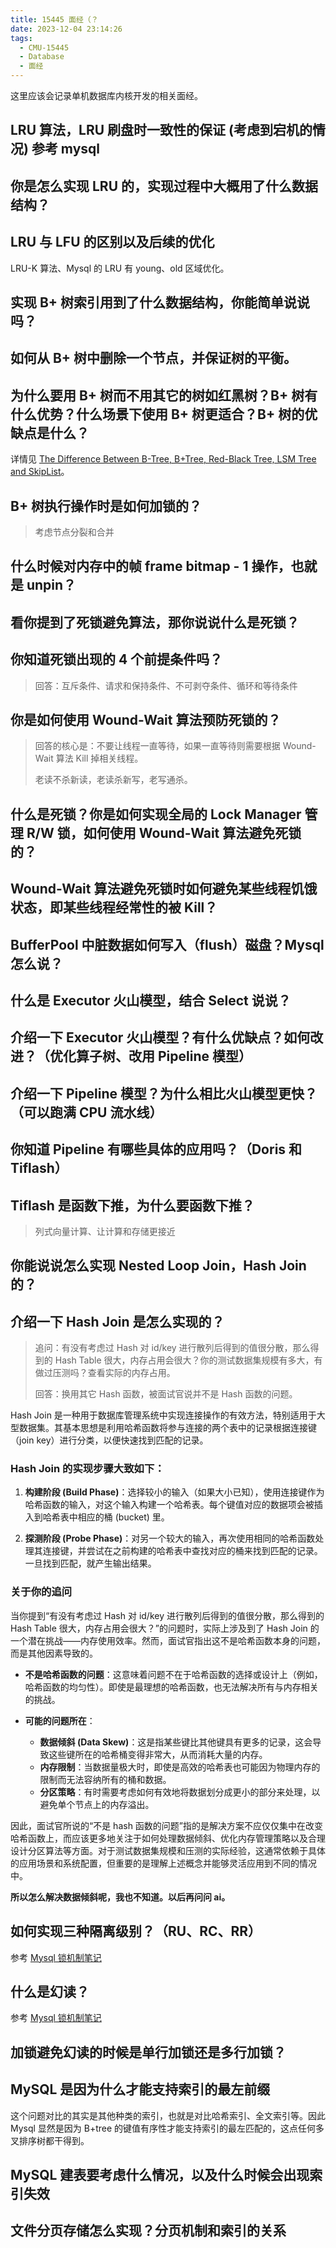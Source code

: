 ```yaml
---
title: 15445 面经（？
date: 2023-12-04 23:14:26
tags:
  - CMU-15445
  - Database
  - 面经
---
```

这里应该会记录单机数据库内核开发的相关面经。

## LRU 算法，LRU 刷盘时一致性的保证 (考虑到宕机的情况) 参考 mysql

## 你是怎么实现 LRU 的，实现过程中大概用了什么数据结构？

## LRU 与 LFU 的区别以及后续的优化
LRU-K 算法、Mysql 的 LRU 有 young、old 区域优化。

## 实现 B+ 树索引用到了什么数据结构，你能简单说说吗？

## 如何从 B+ 树中删除一个节点，并保证树的平衡。

## 为什么要用 B+ 树而不用其它的树如红黑树？B+ 树有什么优势？什么场景下使用 B+ 树更适合？B+ 树的优缺点是什么？
详情见 [The Difference Between B-Tree, B+Tree, Red-Black Tree, LSM Tree and SkipList](https://gg2002.github.io/2025/04/28/tree-map-compare/)。

## B+ 树执行操作时是如何加锁的？
> 考虑节点分裂和合并


## 什么时候对内存中的帧 frame bitmap - 1 操作，也就是 unpin？

## 看你提到了死锁避免算法，那你说说什么是死锁？

## 你知道死锁出现的 4 个前提条件吗？
> 回答：互斥条件、请求和保持条件、不可剥夺条件、循环和等待条件

## 你是如何使用 Wound-Wait 算法预防死锁的？
> 回答的核心是：不要让线程一直等待，如果一直等待则需要根据 Wound-Wait 算法 Kill 掉相关线程。
> 
> 老读不杀新读，老读杀新写，老写通杀。

## 什么是死锁？你是如何实现全局的 Lock Manager 管理 R/W 锁，如何使用 Wound-Wait 算法避免死锁的？

## Wound-Wait 算法避免死锁时如何避免某些线程饥饿状态，即某些线程经常性的被 Kill？

## BufferPool 中脏数据如何写入（flush）磁盘？Mysql 怎么说？

## 什么是 Executor 火山模型，结合 Select 说说？

## 介绍一下 Executor 火山模型？有什么优缺点？如何改进？（优化算子树、改用 Pipeline 模型）

## 介绍一下 Pipeline 模型？为什么相比火山模型更快？（可以跑满 CPU 流水线）

## 你知道 Pipeline 有哪些具体的应用吗？（Doris 和 Tiflash）

## Tiflash 是函数下推，为什么要函数下推？
> 列式向量计算、让计算和存储更接近

## 你能说说怎么实现 Nested Loop Join，Hash Join 的？

## 介绍一下 Hash Join 是怎么实现的？
> 追问：有没有考虑过 Hash 对 id/key 进行散列后得到的值很分散，那么得到的 Hash Table 很大，内存占用会很大？你的测试数据集规模有多大，有做过压测吗？查看实际的内存占用。
> 
> 回答：换用其它 Hash 函数，被面试官说并不是 Hash 函数的问题。

Hash Join 是一种用于数据库管理系统中实现连接操作的有效方法，特别适用于大型数据集。其基本思想是利用哈希函数将参与连接的两个表中的记录根据连接键（join key）进行分类，以便快速找到匹配的记录。

### Hash Join 的实现步骤大致如下：

1. **构建阶段 (Build Phase)**：选择较小的输入（如果大小已知），使用连接键作为哈希函数的输入，对这个输入构建一个哈希表。每个键值对应的数据项会被插入到哈希表中相应的桶 (bucket) 里。

2. **探测阶段 (Probe Phase)**：对另一个较大的输入，再次使用相同的哈希函数处理其连接键，并尝试在之前构建的哈希表中查找对应的桶来找到匹配的记录。一旦找到匹配，就产生输出结果。

### 关于你的追问

当你提到“有没有考虑过 Hash 对 id/key 进行散列后得到的值很分散，那么得到的 Hash Table 很大，内存占用会很大？”的问题时，实际上涉及到了 Hash Join 的一个潜在挑战——内存使用效率。然而，面试官指出这不是哈希函数本身的问题，而是其他因素导致的。

- **不是哈希函数的问题**：这意味着问题不在于哈希函数的选择或设计上（例如，哈希函数的均匀性）。即使是最理想的哈希函数，也无法解决所有与内存相关的挑战。

- **可能的问题所在**：
  - **数据倾斜 (Data Skew)**：这是指某些键比其他键具有更多的记录，这会导致这些键所在的哈希桶变得非常大，从而消耗大量的内存。
  - **内存限制**：当数据量极大时，即使是高效的哈希表也可能因为物理内存的限制而无法容纳所有的桶和数据。
  - **分区策略**：有时需要考虑如何有效地将数据划分成更小的部分来处理，以避免单个节点上的内存溢出。

因此，面试官所说的“不是 hash 函数的问题”指的是解决方案不应仅仅集中在改变哈希函数上，而应该更多地关注于如何处理数据倾斜、优化内存管理策略以及合理设计分区算法等方面。对于测试数据集规模和压测的实际经验，这通常依赖于具体的应用场景和系统配置，但重要的是理解上述概念并能够灵活应用到不同的情况中。

**所以怎么解决数据倾斜呢，我也不知道。以后再问问 ai。**

## 如何实现三种隔离级别？（RU、RC、RR）
参考 [Mysql 锁机制笔记](https://gg2002.github.io/2025/03/16/mysql-latch/)

## 什么是幻读？
参考 [Mysql 锁机制笔记](https://gg2002.github.io/2025/03/16/mysql-latch/)

## 加锁避免幻读的时候是单行加锁还是多行加锁？

## MySQL 是因为什么才能支持索引的最左前缀
这个问题对比的其实是其他种类的索引，也就是对比哈希索引、全文索引等。因此 Mysql 显然是因为 B+tree 的键值有序性才能支持索引的最左匹配的，这点任何多叉排序树都干得到。

## MySQL 建表要考虑什么情况，以及什么时候会出现索引失效

## 文件分页存储怎么实现？分页机制和索引的关系